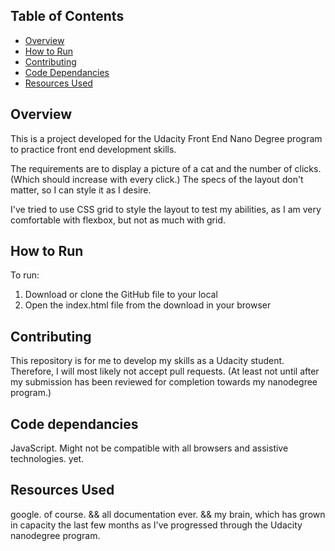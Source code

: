 ## Table of Contents

* [Overview](#overview)
* [How to Run](#how-to-run)
* [Contributing](#contributing)
* [Code Dependancies](#code-dependancies)
* [Resources Used](#resources-used)

## Overview

This is a project developed for the Udacity Front End Nano Degree program to practice front end development skills.

The requirements are to display a picture of a cat and the number of clicks. (Which should increase with every click.) The specs of the layout don't matter, so I can style it as I desire.

I've tried to use CSS grid to style the layout to test my abilities, as I am very comfortable with flexbox, but not as much with grid. 

## How to Run
To run:
1. Download or clone the GitHub file to your local
2. Open the index.html file from the download in your browser

## Contributing
This repository is for me to develop my skills as a Udacity student. Therefore, I will most likely not accept pull requests. (At least not until after my submission has been reviewed for completion towards my nanodegree program.)

## Code dependancies
JavaScript. Might not be compatible with all browsers and assistive technologies. yet.

## Resources Used
google. of course. &&
all documentation ever.
&& my brain, which has grown in capacity the last few months as I've progressed through the Udacity nanodegree program.
